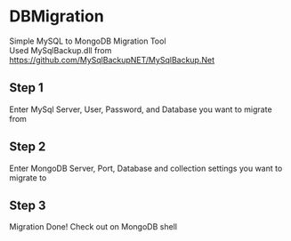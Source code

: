 # DBMigration
Simple MySQL to MongoDB Migration Tool   
Used MySqlBackup.dll from https://github.com/MySqlBackupNET/MySqlBackup.Net

## Step 1
Enter MySql Server, User, Password, and Database you want to migrate from

## Step 2
Enter MongoDB Server, Port, Database and collection settings you want to migrate to

## Step 3
Migration Done! Check out on MongoDB shell
